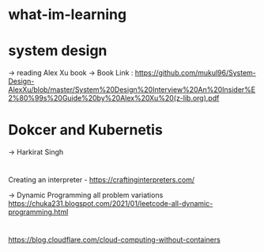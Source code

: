 # what-im-learning

# system design

-> reading Alex Xu book
-> Book Link : https://github.com/mukul96/System-Design-AlexXu/blob/master/System%20Design%20Interview%20An%20Insider%E2%80%99s%20Guide%20by%20Alex%20Xu%20(z-lib.org).pdf

# Dokcer and Kubernetis

-> Harkirat Singh

#

Creating an interpreter - https://craftinginterpreters.com/

-> Dynamic Programming all problem variations
https://chuka231.blogspot.com/2021/01/leetcode-all-dynamic-programming.html

#

https://blog.cloudflare.com/cloud-computing-without-containers
